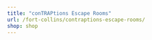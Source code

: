 ```yaml
---
title: "conTRAPtions Escape Rooms"
url: /fort-collins/contraptions-escape-rooms/
shop: shop
---
```


